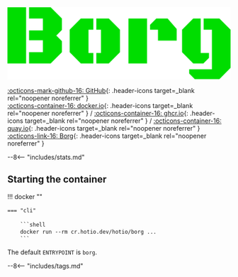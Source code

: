 <div class="image-logo"><img src="/img/image-logos/borg.svg" alt="logo"></div>

[:octicons-mark-github-16: GitHub](https://github.com/hotio/borg){: .header-icons target=_blank rel="noopener noreferrer" }  
[:octicons-container-16: docker.io](https://hub.docker.com/r/hotio/borg){: .header-icons target=_blank rel="noopener noreferrer" }
 / [:octicons-container-16: ghcr.io](https://github.com/orgs/hotio/packages/container/package/borg){: .header-icons target=_blank rel="noopener noreferrer" }
 / [:octicons-container-16: quay.io](https://quay.io/repository/hotio/borg){: .header-icons target=_blank rel="noopener noreferrer" }  
[:octicons-link-16: Borg](https://github.com/borgbackup/borg){: .header-icons target=_blank rel="noopener noreferrer" }  

--8<-- "includes/stats.md"

## Starting the container

!!! docker ""

    === "cli"

        ```shell
        docker run --rm cr.hotio.dev/hotio/borg ...
        ```

The default `ENTRYPOINT` is `borg`.

--8<-- "includes/tags.md"
